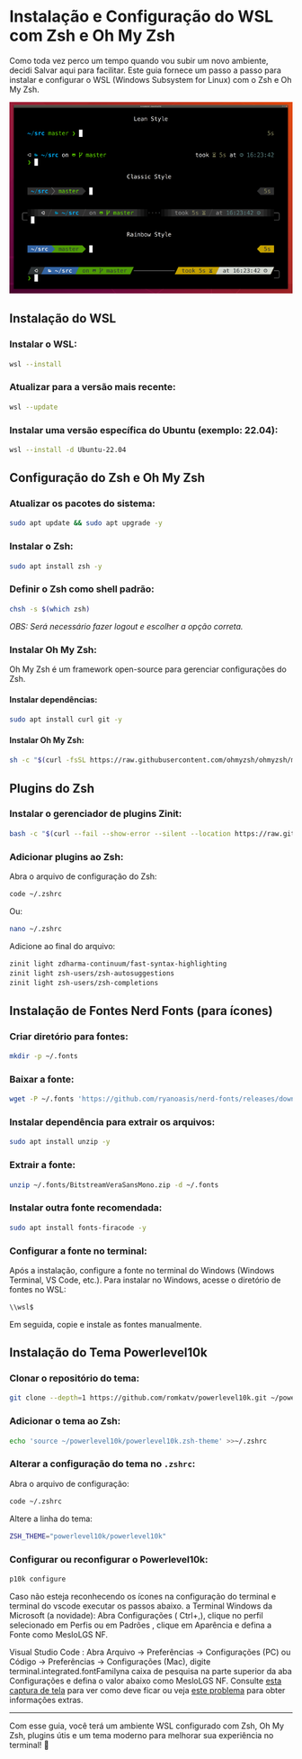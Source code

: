 # Instalação e Configuração do WSL com Zsh e Oh My Zsh

Como toda vez perco um tempo quando vou subir um novo ambiente, decidi Salvar aqui para facilitar.
Este guia fornece um passo a passo para instalar e configurar o WSL (Windows Subsystem for Linux) com o Zsh e Oh My Zsh.

![Exemplo de configuração](https://github.com/Lmlima05/Config-WSL-Ubuntu-OhMyZSH/blob/main/ArquivosUteis/imagens/prompt-styles-high-contrast.png)

## Instalação do WSL

### Instalar o WSL:
```sh
wsl --install
```

### Atualizar para a versão mais recente:
```sh
wsl --update
```

### Instalar uma versão específica do Ubuntu (exemplo: 22.04):
```sh
wsl --install -d Ubuntu-22.04
```

## Configuração do Zsh e Oh My Zsh

### Atualizar os pacotes do sistema:
```sh
sudo apt update && sudo apt upgrade -y
```

### Instalar o Zsh:
```sh
sudo apt install zsh -y
```

### Definir o Zsh como shell padrão:
```sh
chsh -s $(which zsh)
```
*OBS: Será necessário fazer logout e escolher a opção correta.*

### Instalar Oh My Zsh:
Oh My Zsh é um framework open-source para gerenciar configurações do Zsh.

#### Instalar dependências:
```sh
sudo apt install curl git -y
```

#### Instalar Oh My Zsh:
```sh
sh -c "$(curl -fsSL https://raw.githubusercontent.com/ohmyzsh/ohmyzsh/master/tools/install.sh)"
```

## Plugins do Zsh

### Instalar o gerenciador de plugins Zinit:
```sh
bash -c "$(curl --fail --show-error --silent --location https://raw.githubusercontent.com/zdharma-continuum/zinit/HEAD/scripts/install.sh)"
```

### Adicionar plugins ao Zsh:
Abra o arquivo de configuração do Zsh:
```sh
code ~/.zshrc
```
Ou:
```sh
nano ~/.zshrc
```

Adicione ao final do arquivo:
```sh
zinit light zdharma-continuum/fast-syntax-highlighting
zinit light zsh-users/zsh-autosuggestions
zinit light zsh-users/zsh-completions
```

## Instalação de Fontes Nerd Fonts (para ícones)

### Criar diretório para fontes:
```sh
mkdir -p ~/.fonts
```

### Baixar a fonte:
```sh
wget -P ~/.fonts 'https://github.com/ryanoasis/nerd-fonts/releases/download/v2.1.0/BitstreamVeraSansMono.zip'
```

### Instalar dependência para extrair os arquivos:
```sh
sudo apt install unzip -y
```

### Extrair a fonte:
```sh
unzip ~/.fonts/BitstreamVeraSansMono.zip -d ~/.fonts
```

### Instalar outra fonte recomendada:
```sh
sudo apt install fonts-firacode -y
```

### Configurar a fonte no terminal:
Após a instalação, configure a fonte no terminal do Windows (Windows Terminal, VS Code, etc.).
Para instalar no Windows, acesse o diretório de fontes no WSL:
```sh
\\wsl$
```
Em seguida, copie e instale as fontes manualmente.

## Instalação do Tema Powerlevel10k

### Clonar o repositório do tema:
```sh
git clone --depth=1 https://github.com/romkatv/powerlevel10k.git ~/powerlevel10k
```

### Adicionar o tema ao Zsh:
```sh
echo 'source ~/powerlevel10k/powerlevel10k.zsh-theme' >>~/.zshrc
```

### Alterar a configuração do tema no `.zshrc`:
Abra o arquivo de configuração:
```sh
code ~/.zshrc
```
Altere a linha do tema:
```sh
ZSH_THEME="powerlevel10k/powerlevel10k"
```

### Configurar ou reconfigurar o Powerlevel10k:
```sh
p10k configure
```
Caso não esteja reconhecendo os ícones na configuração do terminal e terminal do vscode executar os passos abaixo. 
a
Terminal Windows da Microsoft (a novidade): Abra Configurações ( Ctrl+,), clique no perfil selecionado em Perfis ou em Padrões , clique em Aparência e defina a Fonte como MesloLGS NF.

Visual Studio Code : Abra Arquivo → Preferências → Configurações (PC) ou Código → Preferências → Configurações (Mac), digite terminal.integrated.fontFamilyna caixa de pesquisa na parte superior da aba Configurações e defina o valor abaixo como MesloLGS NF. Consulte [esta captura de tela](https://raw.githubusercontent.com/romkatv/powerlevel10k-media/389133fb8c9a2347929a23702ce3039aacc46c3d/visual-studio-code-font-settings.jpg) para ver como deve ficar ou veja [este problema](https://github.com/romkatv/powerlevel10k/issues/671) para obter informações extras.

---

Com esse guia, você terá um ambiente WSL configurado com Zsh, Oh My Zsh, plugins útis e um tema moderno para melhorar sua experiência no terminal! 🚀


